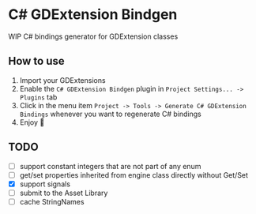 # C# GDExtension Bindgen
WIP C# bindings generator for GDExtension classes


## How to use
1. Import your GDExtensions
2. Enable the `C# GDExtension Bindgen` plugin in `Project Settings... -> Plugins` tab
3. Click in the menu item `Project -> Tools -> Generate C# GDExtension Bindings` whenever you want to regenerate C# bindings
4. Enjoy 🍾


## TODO
- [ ] support constant integers that are not part of any enum
- [ ] get/set properties inherited from engine class directly without Get/Set
- [X] support signals
- [ ] submit to the Asset Library
- [ ] cache StringNames
